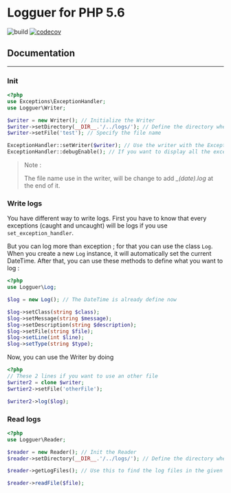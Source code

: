 # Logguer for PHP 5.6

![build](https://travis-ci.org/Panpan76/Logguer.svg?branch=master-5.6)
[![codecov](https://codecov.io/gh/Panpan76/Logguer/branch/master-5.6/graph/badge.svg)](https://codecov.io/gh/Panpan76/Logguer)


## Documentation
--------------

### Init


```php
<?php
use Exceptions\ExceptionHandler;
use Logguer\Writer;

$writer = new Writer(); // Initialize the Writer
$writer->setDirectory(__DIR__.'/../logs/'); // Define the directory where the logs will be store
$writer->setFile('test'); // Specify the file name

ExceptionHandler::setWriter($writer); // Use the writer with the ExceptionHandler to log each exception
ExceptionHandler::debugEnable(); // If you want to display all the exceptions
```

> Note :
>
> The file name use in the writer, will be change to add *_(date).log* at the end of it.

### Write logs

You have different way to write logs. First you have to know that every exceptions (caught and uncaught) will be logs if you use `set_exception_handler`.

But you can log more than exception ; for that you can use the class `Log`.
When you create a new `Log` instance, it will automatically set the current DateTime.
After that, you can use these methods to define what you want to log :

```php
<?php
use Logguer\Log;

$log = new Log(); // The DateTime is already define now

$log->setClass(string $class);
$log->setMessage(string $message);
$log->setDescription(string $description);
$log->setFile(string $file);
$log->setLine(int $line);
$log->setType(string $type);
```

Now, you can use the Writer by doing

```php
<?php
// These 2 lines if you want to use an other file
$writer2 = clone $writer;
$wrtier2->setFile('otherFile');

$writer2->log($log);


```

### Read logs

```php
<?php
use Logguer\Reader;

$reader = new Reader(); // Init the Reader
$reader->setDirectory(__DIR__.'/../logs/'); // Define the directory where the logs are store

$reader->getLogFiles(); // Use this to find the log files in the given directory

$reader->readFile($file);
```
